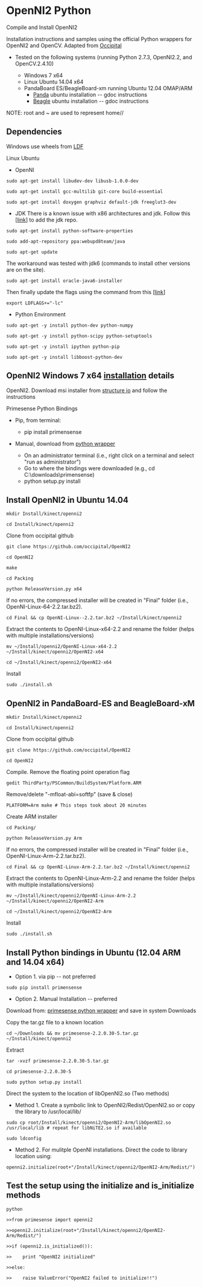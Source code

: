 # OpenNI2 Python
Compile and Install OpenNI2

Installation instructions and samples using the official Python wrappers for OpenNI2 and OpenCV.  Adapted from [Occipital](https://github.com/occipital/OpenNI2)

* Tested on the following systems (running Python 2.7.3, OpenNI2.2, and OpenCV.2.4.10)

    + Windows 7 x64
    + Linux Ubuntu 14.04 x64
    + PandaBoard ES/BeagleBoard-xm running Ubuntu 12.04 OMAP/ARM
        + [Panda](https://docs.google.com/document/d/1MjW0vVms-r4gm0KSYxb3JSKimJ_kvG0yLDgu_mTnBzk/edit?usp=sharing) ubuntu installation -- gdoc instructions
        + [Beagle](https://docs.google.com/document/d/1sOKNSICoNeKMtrbIBvHbpXfJDbkfdD-jI5BVD8dfOMc/edit?usp=sharing) ubuntu installation -- gdoc instructions


NOTE: root and ~ are used to represent home/<username>/

## Dependencies

Windows use wheels from [LDF](http://www.lfd.uci.edu/~gohlke/pythonlibs/)

Linux Ubuntu
* OpenNI

`sudo apt-get install libudev-dev libusb-1.0.0-dev`

`sudo apt-get install gcc-multilib git-core build-essential`

`sudo apt-get install doxygen graphviz default-jdk freeglut3-dev`

* JDK 
There is a known issue with x86 architectures and jdk. Follow this [[link](https://www.digitalocean.com/community/tutorials/how-to-install-java-on-ubuntu-with-apt-get)] to add the jdk repo.

`sudo apt-get install python-software-properties`

`sudo add-apt-repository ppa:webupd8team/java`

`sudo apt-get update`

The workaround was tested with jdk6 (commands to install other versions are on the site).

`sudo apt-get install oracle-java6-installer`

Then finally update the flags using the command from this [[link](http://stackoverflow.com/questions/25851510/openni2-error-when-running-make)]

`export LDFLAGS+="-lc"`


* Python Environment

`sudo apt-get -y install python-dev python-numpy `

`sudo apt-get -y install python-scipy python-setuptools`

`sudo apt-get -y install ipython python-pip`

`sudo apt-get -y install libboost-python-dev`

## OpenNI2 Windows 7 x64 [installation](https://github.com/occipital/OpenNI2) details

OpenNI2. Download msi installer from [structure io](OpenNI-Windows-x64-2.2.0.33) and follow the instructions

Primesense Python Bindings
* Pip, from terminal: 

    + pip install primensense
    
* Manual, download from [python wrapper](https://pypi.python.org/pypi/primesense/2.2.0.30-5)
    
    + On an administrator terminal (i.e., right click on a terminal and select "run as administrator")
    + Go to where the bindings were downloaded (e.g., cd C:\downloads\primensense)
    + python setup.py install

## Install OpenNI2 in Ubuntu 14.04
`mkdir Install/kinect/openni2`

`cd Install/kinect/openni2`

Clone from occipital github

`git clone https://github.com/occipital/OpenNI2`

`cd OpenNI2`

`make`

`cd Packing`

`python ReleaseVersion.py x64`

If no errors, the compressed installer will be created in "Final" folder (i.e., OpenNI-Linux-64-2.2.tar.bz2).

`cd Final && cp OpenNI-Linux--2.2.tar.bz2 ~/Install/kinect/openni2`

Extract the contents to OpenNI-Linux-x64-2.2 and rename the folder (helps with multiple installations/versions)

`mv ~/Install/openni2/OpenNI-Linux-x64-2.2 ~/Install/kinect/openni2/OpenNI2-x64`

`cd ~/Install/kinect/openni2/OpenNI2-x64`

Install

`sudo ./install.sh`

## OpenNI2 in PandaBoard-ES and BeagleBoard-xM

`mkdir Install/kinect/openni2`

`cd Install/kinect/openni2`

Clone from occipital github

`git clone https://github.com/occipital/OpenNI2`

`cd OpenNI2`

Compile. Remove the floating point operation flag

`gedit ThirdParty/PSCommon/BuildSystem/Platform.ARM`

Remove/delete "-mfloat-abi=softfp" (save & close)

`PLATFORM=Arm make # This steps took about 20 minutes`

Create ARM installer

`cd Packing/`

`python ReleaseVersion.py Arm`

If no errors, the compressed installer will be created in "Final" folder (i.e., OpenNI-Linux-Arm-2.2.tar.bz2).

`cd Final && cp OpenNI-Linux-Arm-2.2.tar.bz2 ~/Install/kinect/openni2`

Extract the contents to OpenNI-Linux-Arm-2.2 and rename the folder (helps with multiple installations/versions)

`mv ~/Install/kinect/openni2/OpenNI-Linux-Arm-2.2 ~/Install/kinect/openni2/OpenNI2-Arm`

`cd ~/Install/kinect/openni2/OpenNI2-Arm`

Install

`sudo ./install.sh`


## Install Python bindings in Ubuntu (12.04 ARM and 14.04 x64)

* Option 1. via pip -- not preferred

`sudo pip install primensense`

* Option 2. Manual Installation -- preferred

Download from: [primesense python wrapper](https://pypi.python.org/pypi/primesense/) and save in system Downloads

Copy the tar.gz file to a known location

`cd ~/Downloads && mv primesense-2.2.0.30-5.tar.gz ~/Install/kinect/openni2`

Extract

`tar -xvzf primesense-2.2.0.30-5.tar.gz`

`cd primesense-2.2.0.30-5`

`sudo python setup.py install`

Direct the system to the location of libOpenNI2.so (Two methods)

* Method 1. Create a symbolic link to OpenNI2/Redist/OpenNI2.so or copy the library to /usr/local/lib/

`sudo cp root/Install/kinect/openni2/OpenNI2-Arm/libOpenNI2.so /usr/local/lib # repeat for libNiTE2.so if available`

`sudo ldconfig`

* Method 2. For mulitple OpenNI installations. Direct the code to library location using:

`openni2.initialize(root+"/Install/kinect/openni2/OpenNI2-Arm/Redist/")`


## Test the setup using the initialize and is_initialize methods

`python`

`>>from primesense import openni2`

`>>openni2.initialize(root+"/Install/kinect/openni2/OpenNI2-Arm/Redist/")`

`>>if (openni2.is_initialized()):`

`>>    print "OpenNI2 initialized"`

`>>else:`

`>>    raise ValueError("OpenNI2 failed to initialize!!")`
